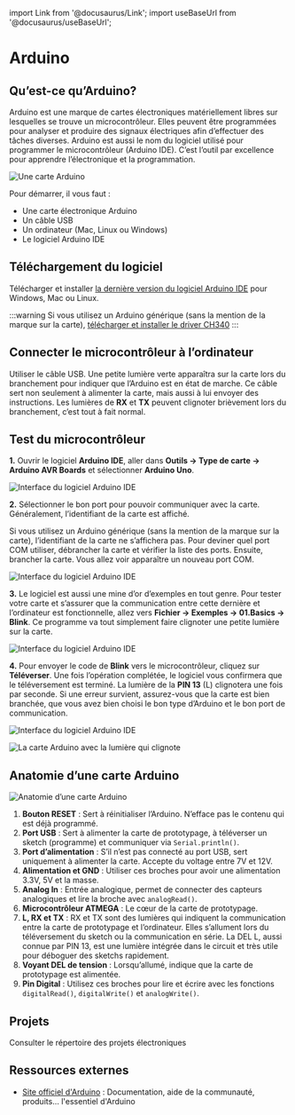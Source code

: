 import Link from '@docusaurus/Link';
import useBaseUrl from '@docusaurus/useBaseUrl';

# Arduino 

## Qu’est-ce qu’Arduino?

Arduino est une marque de cartes électroniques matériellement libres sur lesquelles se trouve un microcontrôleur. Elles peuvent être programmées pour analyser et produire des signaux électriques afin d’effectuer des tâches diverses. Arduino est aussi le nom du logiciel utilisé pour programmer le microcontrôleur (Arduino IDE). C’est l’outil par excellence pour apprendre l’électronique et la programmation.

![Une carte Arduino](/img/docs/arduino_1.webp)

Pour démarrer, il vous faut :

- Une carte électronique Arduino
- Un câble USB
- Un ordinateur (Mac, Linux ou Windows)
- Le logiciel Arduino IDE

## Téléchargement du logiciel

Télécharger et installer [la dernière version du logiciel Arduino IDE](https://www.arduino.cc/en/software) pour Windows, Mac ou Linux.

:::warning
    Si vous utilisez un Arduino générique (sans la mention de la marque sur la carte), [télécharger et installer le driver CH340](http://www.wch-ic.com/downloads/CH341SER_ZIP.html)
:::


## Connecter le microcontrôleur à l’ordinateur

Utiliser le câble USB. Une petite lumière verte apparaîtra sur la carte lors du branchement pour indiquer que l’Arduino est en état de marche. Ce câble sert non seulement à alimenter la carte, mais aussi à lui envoyer des instructions. Les lumières de **RX** et **TX** peuvent clignoter brièvement lors du branchement, c’est tout à fait normal.

## Test du microcontrôleur

**1.** Ouvrir le logiciel **Arduino IDE**, aller dans **Outils → Type de carte → Arduino AVR Boards** et sélectionner **Arduino Uno**.

![Interface du logiciel Arduino IDE](/img/docs/arduino_2.webp)

**2.** Sélectionner le bon port pour pouvoir communiquer avec la carte. Généralement, l’identifiant de la carte est affiché.

Si vous utilisez un Arduino générique (sans la mention de la marque sur la carte), l’identifiant de la carte ne s’affichera pas. Pour deviner quel port COM utiliser, débrancher la carte et vérifier la liste des ports. Ensuite, brancher la carte. Vous allez voir apparaître un nouveau port COM.

![Interface du logiciel Arduino IDE](/img/docs/arduino_3.webp)

**3.** Le logiciel est aussi une mine d’or d’exemples en tout genre. Pour tester votre carte et s’assurer que la communication entre cette dernière et l’ordinateur est fonctionnelle, allez vers **Fichier → Exemples → 01.Basics → Blink**. Ce programme va tout simplement faire clignoter une petite lumière sur la carte.

![Interface du logiciel Arduino IDE](/img/docs/arduino_4.webp)

**4.** Pour envoyer le code de **Blink** vers le microcontrôleur, cliquez sur **Téléverser**. Une fois l’opération complétée, le logiciel vous confirmera que le téléversement est terminé. La lumière de la **PIN 13** (L) clignotera une fois par seconde. Si une erreur survient, assurez-vous que la carte est bien branchée, que vous avez bien choisi le bon type d’Arduino et le bon port de communication.

![Interface du logiciel Arduino IDE](/img/docs/arduino_5.webp)

![La carte Arduino avec la lumière qui clignote](/img/docs/arduino_6.webp)

## Anatomie d’une carte Arduino

![Anatomie d’une carte Arduino](/img/docs/arduino_7.webp)

1. **Bouton RESET** : Sert à réinitialiser l’Arduino. N’efface pas le contenu qui est déjà programmé.
2. **Port USB** : Sert à alimenter la carte de prototypage, à téléverser un sketch (programme) et communiquer via `Serial.println()`.
3. **Port d’alimentation** : S’il n’est pas connecté au port USB, sert uniquement à alimenter la carte. Accepte du voltage entre 7V et 12V.
4. **Alimentation et GND** : Utiliser ces broches pour avoir une alimentation 3.3V, 5V et la masse.
5. **Analog In** : Entrée analogique, permet de connecter des capteurs analogiques et lire la broche avec `analogRead()`.
6. **Microcontrôleur ATMEGA** : Le cœur de la carte de prototypage.
7. **L, RX et TX** : RX et TX sont des lumières qui indiquent la communication entre la carte de prototypage et l’ordinateur. Elles s’allument lors du téléversement du sketch ou la communication en série. La DEL L, aussi connue par PIN 13, est une lumière intégrée dans le circuit et très utile pour déboguer des sketchs rapidement.
8. **Voyant DEL de tension** : Lorsqu’allumé, indique que la carte de prototypage est alimentée.
9. **Pin Digital** : Utilisez ces broches pour lire et écrire avec les fonctions `digitalRead()`, `digitalWrite()` et `analogWrite()`.

## Projets

<Link to="https://studiobib.notion.site/20e3598e9e2881a1887eff3b4228fa3d?v=20e3598e9e2881f9906e000c62612636&source=copy_link" className="button button--primary">
  Consulter le répertoire des projets électroniques
</Link>

## Ressources externes

- [Site officiel d'Arduino](https://www.arduino.cc/) : Documentation, aide de la communauté, produits... l'essentiel d'Arduino
